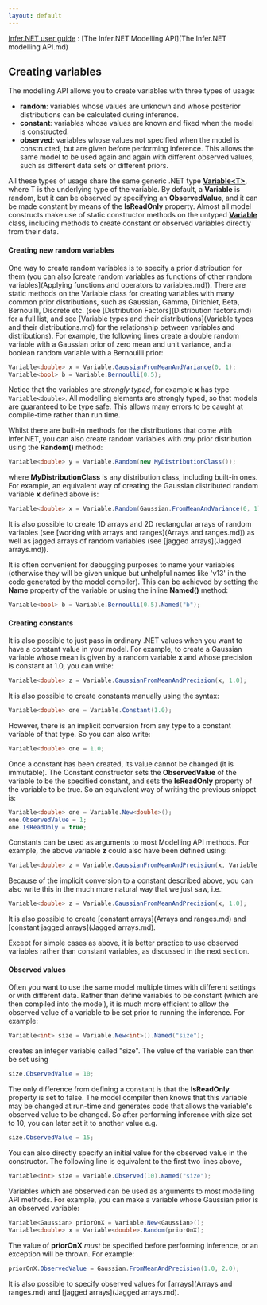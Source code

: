 ```yaml
---
layout: default 
--- 
```

 
[Infer.NET user guide](index.md) : [The Infer.NET Modelling API](The Infer.NET modelling API.md)

## Creating variables

The modelling API allows you to create variables with three types of usage:

*   **random**: variables whose values are unknown and whose posterior distributions can be calculated during inference.
*   **constant**: variables whose values are known and fixed when the model is constructed.
*   **observed**: variables whose values not specified when the model is constructed, but are given before performing inference. This allows the same model to be used again and again with different observed values, such as different data sets or different priors.

All these types of usage share the same generic .NET type **[Variable<T\>](../apiguide/api/Microsoft.ML.Probabilistic.Models.Variable-1.html)**, where T is the underlying type of the variable. By default, a **Variable** is random, but it can be observed by specifying an **ObservedValue**, and it can be made constant by means of the **IsReadOnly** property. Almost all model constructs make use of static constructor methods on the untyped **[Variable](../apiguide/api/Microsoft.ML.Probabilistic.Models.Variable.html)** class, including methods to create constant or observed variables directly from their data.

#### Creating new random variables

One way to create random variables is to specify a prior distribution for them (you can also [create random variables as functions of other random variables](Applying functions and operators to variables.md)). There are static methods on the Variable class for creating variables with many common prior distributions, such as Gaussian, Gamma, Dirichlet, Beta, Bernouilli, Discrete etc. (see [Distribution Factors](Distribution factors.md) for a full list, and see [Variable types and their distributions](Variable types and their distributions.md) for the relationship between variables and distributions). For example, the following lines create a double random variable with a Gaussian prior of zero mean and unit variance, and a boolean random variable with a Bernouilli prior:

```csharp
Variable<double> x = Variable.GaussianFromMeanAndVariance(0, 1);  
Variable<bool> b = Variable.Bernoulli(0.5);
```

Notice that the variables are _strongly typed_, for example **x** has type `Variable<double>`. All modelling elements are strongly typed, so that models are guaranteed to be type safe. This allows many errors to be caught at compile-time rather than run time.

Whilst there are built-in methods for the distributions that come with Infer.NET, you can also create random variables with _any_ prior distribution using the **Random()** method:

```csharp
Variable<double> y = Variable.Random(new MyDistributionClass());
```

where **MyDistributionClass** is any distribution class, including built-in ones. For example, an equivalent way of creating the Gaussian distributed random variable **x** defined above is:

```csharp
Variable<double> x = Variable.Random(Gaussian.FromMeanAndVariance(0, 1));
```

It is also possible to create 1D arrays and 2D rectangular arrays of random variables (see [working with arrays and ranges](Arrays and ranges.md)) as well as jagged arrays of random variables (see [jagged arrays](Jagged arrays.md)).

It is often convenient for debugging purposes to name your variables (otherwise they will be given unique but unhelpful names like 'v13' in the code generated by the model compiler). This can be achieved by setting the **Name** property of the variable or using the inline **Named()** method:

```csharp
Variable<bool> b = Variable.Bernoulli(0.5).Named("b");
```

#### Creating constants

It is also possible to just pass in ordinary .NET values when you want to have a constant value in your model. For example, to create a Gaussian variable whose mean is given by a random variable **x** and whose precision is constant at 1.0, you can write:

```csharp
Variable<double> z = Variable.GaussianFromMeanAndPrecision(x, 1.0);
```

It is also possible to create constants manually using the syntax:

```csharp
Variable<double> one = Variable.Constant(1.0);
```

However, there is an implicit conversion from any type to a constant variable of that type. So you can also write:

```csharp
Variable<double> one = 1.0;
```

Once a constant has been created, its value cannot be changed (it is immutable). The Constant constructor sets the **ObservedValue** of the variable to be the specified constant, and sets the **IsReadOnly** property of the variable to be true. So an equivalent way of writing the previous snippet is:

```csharp
Variable<double> one = Variable.New<double>();  
one.ObservedValue = 1;  
one.IsReadOnly = true;
```

Constants can be used as arguments to most Modelling API methods. For example, the above variable **z** could also have been defined using:

```csharp
Variable<double> z = Variable.GaussianFromMeanAndPrecision(x, Variable.Constant(1.0));
```

Because of the implicit conversion to a constant described above, you can also write this in the much more natural way that we just saw, i.e.:

```csharp
Variable<double> z = Variable.GaussianFromMeanAndPrecision(x, 1.0);
```

It is also possible to create [constant arrays](Arrays and ranges.md) and [constant jagged arrays](Jagged arrays.md).

Except for simple cases as above, it is better practice to use observed variables rather than constant variables, as discussed in the next section.

#### Observed values

Often you want to use the same model multiple times with different settings or with different data. Rather than define variables to be constant (which are then compiled into the model), it is much more efficient to allow the observed value of a variable to be set prior to running the inference. For example:

```csharp
Variable<int> size = Variable.New<int>().Named("size");
```

creates an integer variable called "size". The value of the variable can then be set using

```csharp
size.ObservedValue = 10;
```

The only difference from defining a constant is that the **IsReadOnly** property is set to false. The model compiler then knows that this variable may be changed at run-time and generates code that allows the variable's observed value to be changed. So after performing inference with size set to 10, you can later set it to another value e.g.

```csharp
size.ObservedValue = 15;
```

You can also directly specify an initial value for the observed value in the constructor. The following line is equivalent to the first two lines above,

```csharp
Variable<int> size = Variable.Observed(10).Named("size");
```

Variables which are observed can be used as arguments to most modelling API methods. For example, you can make a variable whose Gaussian prior is an observed variable:

```csharp
Variable<Gaussian> priorOnX = Variable.New<Gaussian>();  
Variable<double> x = Variable<double>.Random(priorOnX);
```

The value of **priorOnX** _must_ be specified before performing inference, or an exception will be thrown. For example:

```csharp
priorOnX.ObservedValue = Gaussian.FromMeanAndPrecision(1.0, 2.0);
```

It is also possible to specify observed values for [arrays](Arrays and ranges.md) and [jagged arrays](Jagged arrays.md).
